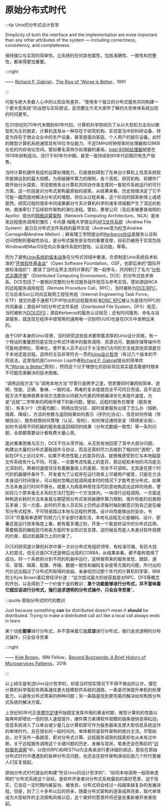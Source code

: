 # 原始分布式时代

:::tip Unix的分布式设计哲学

Simplicity of both the interface and the implementation are more important than any other attributes of the system — including correctness, consistency, and completeness

保持接口与实现的简单性，比系统的任何其他属性，包括准确性、一致性和完整性，都来得更加重要。

:::right 

—— [Richard P. Gabriel](https://en.wikipedia.org/wiki/Richard_P._Gabriel)，[The Rise of 'Worse is Better](https://en.wikipedia.org/wiki/Worse_is_better)，1991

:::

可能与绝大多数人心中的认知会有差异，“使用多个独立的分布式服务共同构建一个更大型系统”的设想与实际尝试，反而要比今天大家所了解的大型单体系统出现的时间更早。

在20世纪的70年代末期到80年代初，计算机科学刚经历了从以大型机为主向以微型机为主的蜕变，计算机逐渐从一种存在于研究机构、实验室当中的科研设备，转变为存在于商业企业中的生产设备，甚至是面向家庭、个人用户的娱乐设备。此时的微型计算机系统通常具有16位寻址能力、不足5MHz时钟频率的处理器和128KB左右的内存地址空间。譬如著名英特尔处理器的鼻祖，[Intel 8086处理器](https://zh.wikipedia.org/zh-tw/Intel_8086)就是在1978年研制成功，流行于80年代中期，甚至一直持续到90年代初期仍有生产销售。

当时计算机硬件局促的运算处理能力，已直接妨碍到了在单台计算机上信息系统软件能够达到的最大规模。为突破硬件算力的限制，各个高校、研究机构、软硬件厂商开始分头探索，寻找使用多台计算机共同协作来支撑同一套软件系统运行的可行方案。这一阶段是对分布式架构最原始的探索，从结果来看，历史局限决定了它不可能一蹴而就地解决分布式的难题，但仅从过程来看，这个阶段的探索称得上成绩斐然。研究过程的很多中间成果都对今天计算机科学的诸多领域都产生了深远的影响，直接牵引了后续软件架构的演化进程。譬如，惠普公司（及后来被惠普收购的Apollo）提出的[网络运算架构](https://en.wikipedia.org/wiki/Network_Computing_System)（Network Computing Architecture，NCA）是未来远程服务调用的雏形；卡内基·梅隆大学提出的[AFS文件系统](https://en.wikipedia.org/wiki/Andrew_File_System)（Andrew File System）是日后分布式文件系统的最早实现（Andrew意为纪念Andrew Carnegie和Andrew Mellon）；麻省理工学院提出的[Kerberos协议](https://en.wikipedia.org/wiki/Kerberos_(protocol))是服务认证和访问控制的基础性协议，是分布式服务安全性的重要支撑，目前仍被用于实现包括Windows和MacOS在内众多操作系统的登陆、认证功能，等等。

而为了避免[Unix系统的版本战争](https://en.wikipedia.org/wiki/Unix_wars)在分布式领域中重演，负责制定Unix系统技术标准的“[开放软件基金会](https://zh.wikipedia.org/wiki/%E9%96%8B%E6%94%BE%E8%BB%9F%E9%AB%94%E5%9F%BA%E9%87%91%E6%9C%83)”（Open Software Foundation，OSF，也即后来的“国际开放标准组织”）邀请了当时业界主流的计算机厂商一起参与，共同制订了名为“[分布式运算环境](https://en.wikipedia.org/wiki/Distributed_Computing_Environment)”（Distributed Computing Environment，DCE）的分布式技术体系。DCE包括了一套相对完整的分布式服务组件规范与参考实现，譬如源自NCA的远程服务调用规范（Remote Procedure Call，RPC），当时被称为[DCE/RPC](https://zh.wikipedia.org/wiki/DCE/RPC)，它与后来Sun公司向互联网工程任务组（Internet Engineering Task Force，IETF）提交的基于通用TCP/IP协议的远程服务标准[ONC RPC](https://zh.wikipedia.org/wiki/%E9%96%8B%E6%94%BE%E7%B6%B2%E8%B7%AF%E9%81%8B%E7%AE%97%E9%81%A0%E7%AB%AF%E7%A8%8B%E5%BA%8F%E5%91%BC%E5%8F%AB)被认为是现代RPC的共同鼻祖；源自AFS的分布式文件系统（Distributed File System，DFS）规范，当时被称为[DCE/DFS](https://en.wikipedia.org/wiki/DCE_Distributed_File_System)；源自Kerberos的服务认证规范；还有时间服务、命名与目录服务，就连现在程序中很常用的通用唯一识别符UUID也是在DCE中发明出来的。

由于OSF本身的Unix背景，当时研究这些技术都带着浓厚的Unix设计风格，有一个预设的重要原则是实现分布式环境中的服务调用、资源访问、数据存储等操作尽可能地透明化、简单化，使开发人员不必过于关注他们访问的方法或其他资源是位于本地还是远程。这样的主旨非常符合一贯的[Unix设计哲学](https://en.wikipedia.org/wiki/Unix_philosophy#cite_note-0)（有过几个版本的不同说法，这里指的是Common Lisp作者[Richard P. Gabriel](https://en.wikipedia.org/wiki/Richard_P._Gabriel)提出的简单优先[“Worse is Better”](https://en.wikipedia.org/wiki/KISS_principle)原则），然而这个过于理想化的目标背后其实蕴含着彼时根本不可能完美解决的技术困难。

“调用远程方法”与“调用本地方法”尽管只是两字之差，但若要同时兼顾到简单、透明、性能、正确、鲁棒、一致的话，两者的复杂度就完全不可同日而语。且不说远程方法不能再依靠本地方法那些以内联为代表的传统编译优化来提升速度，光是“远程”二字带来的网络环境下的新问题，譬如，远程的服务在哪里（服务发现）、有多少个（负载均衡）、网络出现分区、超时或者服务出错了怎么办（熔断、隔离、降级）、方法的参数与返回结果如何表示（序列化协议）、信息如何传输（传输协议）、服务权限如何管理（认证、授权）、如何保证通信安全（网络安全层）、如何令调用不同机器的服务能返回相同的结果（分布式数据一致性）等一系列问题，全部都需要设计者耗费大量心思。

面对重重困难与压力，DCE不仅从零开始、从无到有地回答了其中大部分问题，构建出大量的分布式基础组件与协议，而且还真的尽力去做到了相对的“透明”，譬如在DFS上访问文件，如果不考虑性能上的差异的话，就很难感受到它与本地磁盘文件系统有什么不同。可是，一旦要考虑性能上的差异，那远程和本地的鸿沟是无比深刻的，两者的速度往往有着数量级上的差距，完全不可调和。尤其是在那个时代的机器硬件条件下，开发者为了让程序在运行效率上可被用户接受，只能在方法本身运行时间很长，可以相对忽略远程调用成本时的情况下才能考虑分布式，如果方法本身运行时间不够长，就要人为用各种奇技淫巧刻意地构造出这样的场景，譬如将几个原本毫无关系的方法打包到一个方法体内，一块进行远程调用。一方面这种构造长耗时方法本身就与期望用分布式来突破硬件算力限制、提升性能的初衷相互矛盾；另一方面，此时的开发人员实际上仍然必须每时每刻都意识到自己是在编写分布式程序，不可轻易踏过本地与远程的界限。设计向性能做出的妥协，令DCE“尽量简单透明”的努力几乎全部付诸东流，本地与远程无论是编码、设计、部署还是运行效率角度上看，都有着天壤之别，开发一个能良好运作的分布式应用，需要极高的编程技巧和各方面的专业知识去支撑，这时候反而是人本身对软件规模的约束，超过机器算力上的约束了。

DCE的研究是计算机科学中第一次对分布式有组织领导、有标准可循、有巨大投入的尝试，但无论是DCE还是稍后出现的CORBA，从结果来看，都不能称取得了成功，将一个系统拆分到不同的机器中运行，这样做带来的服务发现、跟踪、通讯、容错、隔离、配置、传输、数据一致性和编码复杂度等方面的问题，所付出的代价远远超过了分布式所取得的收益。亲身经历过那个年代的计算机科学家、IBM院士Kyle Brown事后曾经评价道：“这次尝试最大的收获就是对RPC、DFS等概念的开创，以及得到了一个价值千金的教训：**某个功能能够进行分布式，并不意味着它就应该进行分布式，强行追求透明的分布式操作，只会自寻苦果**”。

:::quote 原始分布式时代的教训

Just because something **can** be distributed doesn’t mean it **should** be distributed. Trying to make a distributed call act like a local call always ends in tears

某个功能**能够**进行分布式，并不意味着它就**应该**进行分布式，强行追求透明的分布式操作，只会自寻苦果

:::right 

—— [Kyle Brown](https://en.wikipedia.org/wiki/Kyle_Brown_(computer_scientist))，IBM Fellow，[Beyond Buzzwords: A Brief History of Microservices Patterns](https://developer.ibm.com/technologies/microservices/articles/cl-evolution-microservices-patterns/)，2016

:::

以上结论是有违Unix设计哲学的，却是当时现实情况下不得不做出的让步。摆在计算机科学面前有两条通往更大规模软件系统的道路，一条是尽快提升单机的处理能力，以避免分布式带来的种种问题；另一条路是找到更完美的解决如何构筑分布式系统的解决方案。

上世纪80年代正是[摩尔定律](https://zh.wikipedia.org/wiki/%E6%91%A9%E5%B0%94%E5%AE%9A%E5%BE%8B)开始稳定发挥作用的黄金时期，微型计算机的性能以每两年即增长一倍的惊人速度提升，硬件算力束缚软件规模的链条很快变得松动，信息系统进入了以单台或少量几台计算机即可作为服务器来支撑大型信息系统运作的单体时代，且在很长的一段时间内，单体都将是软件架构的绝对主流。尽管如此，对于另外一条路径，即对分布式计算、远程服务调用的探索却也从未有过中断。关于远程服务调用这个关键问题的历史、发展与现状，笔者还会在稍后的“[远程服务调用](/architect-perspective/general-architecture/api-style/rpc.html)”中，以现代RPC和RESTful为主角来进行更详细的讲述。那些在原始分布式时代中遭遇到的各种分布式问题，也还会在软件架构演进后面几个时代里被人们反复提起。

原始分布式时代提出的构建“符合Unix的设计哲学的”、“如同本地调用一般简单透明的”分布式系统这个目标，是软件开发者对分布式系统最初的美好愿景，迫于现实，它会在一定时期内被妥协、被舍弃，分布式将会经过一段越来越复杂的发展进程。但是，到了三十多年以后的将来，随着分布式架构的逐渐成熟完善，取代单体成为大型软件的主流架构风格以后，这个美好的愿景终将还是会重新被开发者拾起。